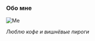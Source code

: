 ### **Обо мне** ###
![Me](https://monosnap.com/file/ZZJWZondNFYPxG0LanIRoLUNu9P86l)

_Люблю кофе и вишнёвые пироги_